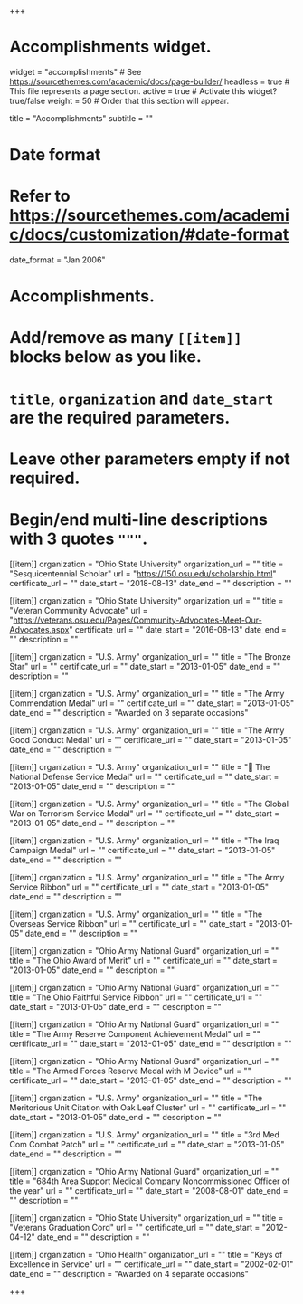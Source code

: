 +++
# Accomplishments widget.
widget = "accomplishments"  # See https://sourcethemes.com/academic/docs/page-builder/
headless = true  # This file represents a page section.
active = true  # Activate this widget? true/false
weight = 50  # Order that this section will appear.

title = "Accomplish&shy;ments"
subtitle = ""

# Date format
#   Refer to https://sourcethemes.com/academic/docs/customization/#date-format
date_format = "Jan 2006"

# Accomplishments.
#   Add/remove as many `[[item]]` blocks below as you like.
#   `title`, `organization` and `date_start` are the required parameters.
#   Leave other parameters empty if not required.
#   Begin/end multi-line descriptions with 3 quotes `"""`.

[[item]]
  organization = "Ohio State University"
  organization_url = ""
  title = "Sesquicentennial Scholar"
  url = "https://150.osu.edu/scholarship.html"
  certificate_url = ""
  date_start = "2018-08-13"
  date_end = ""
  description = ""

[[item]]
  organization = "Ohio State University"
  organization_url = ""
  title = "Veteran Community Advocate"
  url = "https://veterans.osu.edu/Pages/Community-Advocates-Meet-Our-Advocates.aspx"
  certificate_url = ""
  date_start = "2016-08-13"
  date_end = ""
  description = ""
  
[[item]]
  organization = "U.S. Army"
  organization_url = ""
  title = "The Bronze Star"
  url = ""
  certificate_url = ""
  date_start = "2013-01-05"
  date_end = ""
  description = ""
  
[[item]]
  organization = "U.S. Army"
  organization_url = ""
  title = "The Army Commendation Medal"
  url = ""
  certificate_url = ""
  date_start = "2013-01-05"
  date_end = ""
  description = "Awarded on 3 separate occasions"
  
[[item]]
  organization = "U.S. Army"
  organization_url = ""
  title = "The Army Good Conduct Medal"
  url = ""
  certificate_url = ""
  date_start = "2013-01-05"
  date_end = ""
  description = ""
  
[[item]]
  organization = "U.S. Army"
  organization_url = ""
  title = "  The National Defense Service Medal"
  url = ""
  certificate_url = ""
  date_start = "2013-01-05"
  date_end = ""
  description = ""
  
[[item]]
  organization = "U.S. Army"
  organization_url = ""
  title = "The Global War on Terrorism Service Medal"
  url = ""
  certificate_url = ""
  date_start = "2013-01-05"
  date_end = ""
  description = ""
  
[[item]]
  organization = "U.S. Army"
  organization_url = ""
  title = "The Iraq Campaign Medal"
  url = ""
  certificate_url = ""
  date_start = "2013-01-05"
  date_end = ""
  description = ""
  
[[item]]
  organization = "U.S. Army"
  organization_url = ""
  title = "The Army Service Ribbon"
  url = ""
  certificate_url = ""
  date_start = "2013-01-05"
  date_end = ""
  description = ""
  
[[item]]
  organization = "U.S. Army"
  organization_url = ""
  title = "The Overseas Service Ribbon"
  url = ""
  certificate_url = ""
  date_start = "2013-01-05"
  date_end = ""
  description = ""
  
[[item]]
  organization = "Ohio Army National Guard"
  organization_url = ""
  title = "The Ohio Award of Merit"
  url = ""
  certificate_url = ""
  date_start = "2013-01-05"
  date_end = ""
  description = ""
  
[[item]]
  organization = "Ohio Army National Guard"
  organization_url = ""
  title = "The Ohio Faithful Service Ribbon"
  url = ""
  certificate_url = ""
  date_start = "2013-01-05"
  date_end = ""
  description = ""
  
[[item]]
  organization = "Ohio Army National Guard"
  organization_url = ""
  title = "The Army Reserve Component Achievement Medal"
  url = ""
  certificate_url = ""
  date_start = "2013-01-05"
  date_end = ""
  description = ""
  
[[item]]
  organization = "Ohio Army National Guard"
  organization_url = ""
  title = "The Armed Forces Reserve Medal with M Device"
  url = ""
  certificate_url = ""
  date_start = "2013-01-05"
  date_end = ""
  description = ""  
  
[[item]]
  organization = "U.S. Army"
  organization_url = ""
  title = "The Meritorious Unit Citation with Oak Leaf Cluster"
  url = ""
  certificate_url = ""
  date_start = "2013-01-05"
  date_end = ""
  description = ""
  
[[item]]
  organization = "U.S. Army"
  organization_url = ""
  title = "3rd Med Com Combat Patch"
  url = ""
  certificate_url = ""
  date_start = "2013-01-05"
  date_end = ""
  description = ""
  
[[item]]
  organization = "Ohio Army National Guard"
  organization_url = ""
  title = "684th Area Support Medical Company Noncommissioned Officer of the year"
  url = ""
  certificate_url = ""
  date_start = "2008-08-01"
  date_end = ""
  description = ""
  
[[item]]
  organization = "Ohio State University"
  organization_url = ""
  title = "Veterans Graduation Cord"
  url = ""
  certificate_url = ""
  date_start = "2012-04-12"
  date_end = ""
  description = ""
  
[[item]]
  organization = "Ohio Health"
  organization_url = ""
  title = "Keys of Excellence in Service"
  url = ""
  certificate_url = ""
  date_start = "2002-02-01"
  date_end = ""
  description = "Awarded on 4 separate occasions"
 
+++
